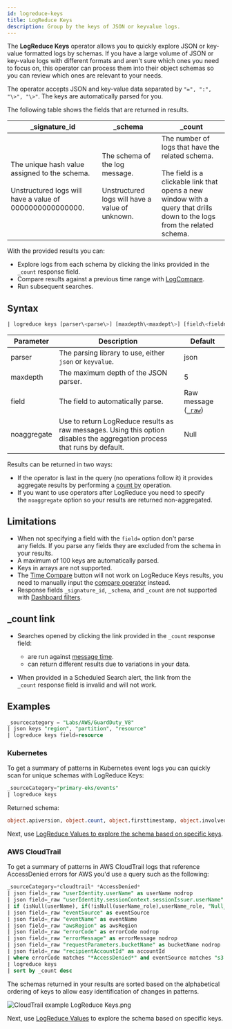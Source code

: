 ```yaml
---
id: logreduce-keys
title: LogReduce Keys
description: Group by the keys of JSON or keyvalue logs.
---
```



The **LogReduce Keys** operator allows you to quickly explore JSON or key-value formatted logs by schemas. If you have a large volume of JSON or key-value logs with different formats and aren't sure which ones you need to focus on, this operator can process them into their object schemas so you can review which ones are relevant to your needs.

The operator accepts JSON and key-value data separated by `"=", ":", "\>", "\>"`. The keys are automatically parsed for you. 

The following table shows the fields that are returned in results.

| _signature_id | _schema | _count |
| -- | -- | -- |
| The unique hash value assigned to the schema.<br/><br/>Unstructured logs will have a value of 0000000000000000. | The schema of the log message.<br/><br/>Unstructured logs will have a value of unknown.	| The number of logs that have the related schema.<br/><br/>The field is a clickable link that opens a new window with a query that drills down to the logs from the related schema. |

With the provided results you can:

* Explore logs from each schema by clicking the links provided in the `_count` response field.
* Compare results against a previous time range with [LogCompare](/docs/search/logcompare).
* Run subsequent searches.

## Syntax

```sql
| logreduce keys [parser\<parse\>] [maxdepth\<maxdept\>] [field\<fieldnam\>] [noaggregate]
```

| Parameter | Description | Default |
| -- | -- | -- |
| parser | The parsing library to use, either `json` or `keyvalue`. | json |
| maxdepth | The maximum depth of the JSON parser. | 5 |
| field | The field to automatically parse. | Raw message ([`_raw`](/docs/search/get-started-with-search/search-basics/built-in-metadata)) |
| noaggregate | Use to return LogReduce results as raw messages. Using this option disables the aggregation process that runs by default. | Null |

Results can be returned in two ways:

* If the operator is last in the query (no operations follow it) it provides aggregate results by performing a [count by](/docs/search/search-query-language/group-aggregate-operators/count-count-distinct-and-count-frequent) operation.
* If you want to use operators after LogReduce you need to specify the `noaggregate` option so your results are returned non-aggregated.

## Limitations

* When not specifying a field with the `field=` option don't parse any fields. If you parse any fields they are excluded from the schema in your results. 
* A maximum of 100 keys are automatically parsed.
* Keys in arrays are not supported.
* The [Time Compare](../time-compare.md) button will not work on LogReduce Keys results, you need to manually input the [compare operator](/docs/search/search-query-language/search-operators/compare) instead.
* Response fields `_signature_id`, `_schema`, and `_count` are not supported with [Dashboard filters](../../dashboards/edit-dashboards/use-filters-dashboards.md).

## _count link

* Searches opened by clicking the link provided in the `_count` response field:

    * are run against [message time](/docs/search/get-started-with-search/search-basics/built-in-metadata).
    * can return different results due to variations in your data.

* When provided in a Scheduled Search alert, the link from the `_count` response field is invalid and will not work.

## Examples

```sql
_sourcecategory = "Labs/AWS/GuardDuty_V8"
| json keys "region", "partition", "resource"
| logreduce keys field=resource
```

### Kubernetes

To get a summary of patterns in Kubernetes event logs you can quickly scan for unique schemas with LogReduce Keys:

```sql
_sourceCategory="primary-eks/events"
| logreduce keys
```

Returned schema:

```sql
object.apiversion, object.count, object.firsttimestamp, object.involvedobject.kind, object.involvedobject.name, object.involvedobject.namespace, object.kind, object.lasttimestamp, object.message, object.metadata.creationtimestamp, object.metadata.name, object.metadata.namespace, object.metadata.resourceversion, object.metadata.selflink, object.metadata.uid, object.reason, object.reportingcomponent, object.reportinginstance, object.source.component, object.type, timestamp, type, object.involvedobject.apiversion, object.involvedobject.resourceversion, object.involvedobject.uid, object.source.host, object.involvedobject.fieldpath
```

Next, use [LogReduce Values to explore the schema based on specific keys](logreduce-values.md).

### AWS CloudTrail

To get a summary of patterns in AWS CloudTrail logs that reference AccessDenied errors for AWS you'd use a query such as the following:

```sql {13}
_sourceCategory=*cloudtrail* *AccessDenied* 
| json field=_raw "userIdentity.userName" as userName nodrop
| json field=_raw "userIdentity.sessionContext.sessionIssuer.userName" as userName_role nodrop
| if (isNull(userName), if(!isNull(userName_role),userName_role, "Null_UserName"), userName) as userName 
| json field=_raw "eventSource" as eventSource
| json field=_raw "eventName" as eventName
| json field=_raw "awsRegion" as awsRegion
| json field=_raw "errorCode" as errorCode nodrop
| json field=_raw "errorMessage" as errorMessage nodrop
| json field=_raw "requestParameters.bucketName" as bucketName nodrop
| json field=_raw "recipientAccountId" as accountId
| where errorCode matches "*AccessDenied*" and eventSource matches "s3.amazonaws.com"  and accountId matches "*"
| logreduce keys 
| sort by _count desc
```

The schemas returned in your results are sorted based on the alphabetical ordering of keys to allow easy identification of changes in patterns.

![CloudTrail example LogReduce Keys.png](/img/search/behavior-insights/CloudTrail-example-LogReduce-Keys.png)

Next, use [LogReduce Values](logreduce-values.md) to explore the schema based on specific keys.

